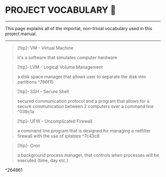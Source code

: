 # PROJECT VOCABULARY 📖
***
This page explains all of the importat, non-trivial vocabulary used in this project manual.
***
> [!tip]- VM - Virtual Machine
> 
> it's a software that simulates computer hardware

> [!tip]- LVM - Logical Volume Management
> 
>  a disk space manager that allows user to separate the disk into partitions
^766f15

> [!tip]- SSH - Secure Shell
> 
> secured communication protocol and a program that allows for a secure communication between 2 computers over a command line
^039c1a

> [!tip]- UFW - Uncomplicated Firewall
>
> a command line program that is designed for managing a netfilter firewall with the use of iptables
^7c43c8

> [!tip]- Cron
> 
> a background process manager, that controls when processes will be executed (time, day etc.)

^264861

